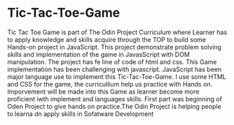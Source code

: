 # Tic-Tac-Toe-Game
Tic Tac Toe Game is part of The Odin Project Curriculum where Learner has to apply knowledge and skills acquire through the TOP to build some Hands-on project in JavaScript. This project demonstrate problem solving skills and implementation of the game in JavasScript with DOM manipulation. The project has fe line of code of html and css.
This Game implementation has been challenging with javascript. JavaScript has been major language use to implement this Tic-Tac-Toe-Game.
I use some HTML and CSS for the game, the curricullium help us practice with Hands on. Imporvement will be made into this Game as learner become more proficient iwth implement and languages skills. First part was beginning of Oden Project to give hands on practice.The Odin Project is helping people to learna dn apply skills in Sofatware Development
